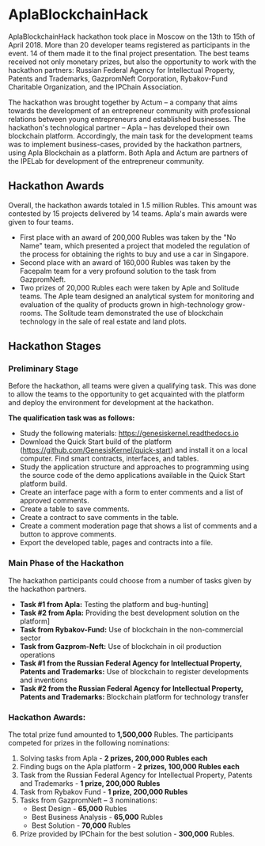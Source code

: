 # AplaBlockchainHack

AplaBlockchainHack hackathon took place in Moscow on the 13th to 15th of April 2018. More than 20 developer teams registered as participants in the event. 14 of them made it to the final project presentation. The best teams received not only monetary prizes, but also the opportunity to work with the hackathon partners: Russian Federal Agency for Intellectual Property, Patents and Trademarks, GazpromNeft Corporation, Rybakov-Fund Charitable Organization, and the IPChain Association.

The hackathon was brought together by Actum – a company that aims towards the development of an entrepreneur community with professional relations between young entrepreneurs and established businesses. The hackathon's technological partner – Apla – has developed their own blockchain platform. Accordingly, the main task for the development teams was to implement business-cases, provided by the hackathon partners, using Apla Blockchain as a platform. Both Apla and Actum are partners of the IPELab for development of the entrepreneur community.

## Hackathon Awards

Overall, the hackathon awards totaled in 1.5 million Rubles. This amount was contested by 15 projects delivered by 14 teams. Apla's main awards were given to four teams.

- First place with an award of 200,000 Rubles was taken by the "No Name" team, which presented a project that modeled the regulation of the process for obtaining the rights to buy and use a car in Singapore.
- Second place with an award of 160,000 Rubles was taken by the Facepalm team for a very profound solution to the task from GazpromNeft.
- Two prizes of 20,000 Rubles each were taken by Aple and Solitude teams. The Aple team designed an analytical system for monitoring and evaluation of the quality of products grown in high-technology grow-rooms. The Solitude team demonstrated the use of blockchain technology in the sale of real estate and land plots.

   
## Hackathon Stages
### Preliminary Stage
Before the hackathon, all teams were given a qualifying task. This was done to allow the teams to the opportunity to get acquainted with the platform and deploy the environment for development at the hackathon.

**The qualification task was as follows:** 
  - Study the following materials: https://genesiskernel.readthedocs.io
  - Download the Quick Start build of the platform (https://github.com/GenesisKernel/quick-start) and install it on a local computer. Find smart contracts, interfaces, and tables.
  - Study the application structure and approaches to programming using the source code of the demo applications available in the Quick Start platform build.
  - Create an interface page with a form to enter comments and a list of approved comments. 
  - Create a table to save comments.
  - Create a contract to save comments in the table.
  - Create a comment moderation page that shows a list of comments and a button to approve comments.
  - Export the developed table, pages and contracts into a file.

### Main Phase of the Hackathon
The hackathon participants could choose from a number of tasks given by the hackathon partners.

 - **Task #1 from Apla:** Testing the platform and bug-hunting]
 - **Task #2 from Apla:** Providing the best development solution on the platform]
 - **Task from Rybakov-Fund:** Use of blockchain in the non-commercial sector
 - **Task from Gazprom-Neft:** Use of blockchain in oil production operations
 - **Task #1 from the Russian Federal Agency for Intellectual Property, Patents and Trademarks:** Use of blockchain to register developments and inventions
 - **Task #2 from the Russian Federal Agency for Intellectual Property, Patents and Trademarks:** Blockchain platform for technology transfer

### Hackathon Awards:
The total prize fund amounted to **1,500,000** Rubles.
The participants competed for prizes in the following nominations:
1. Solving tasks from Apla - **2 prizes, 200,000 Rubles each**
2. Finding bugs on the Apla platform - **2 prizes, 100,000 Rubles each**
3. Task from the Russian Federal Agency for Intellectual Property, Patents and Trademarks - **1 prize, 200,000 Rubles**
4. Task from Rybakov Fund - **1 prize, 200,000 Rubles**
5. Tasks from GazpromNeft – 3 nominations:
   - Best Design - **65,000** Rubles
   - Best Business Analysis - **65,000** Rubles
   - Best Solution - **70,000** Rubles
6. Prize provided by IPChain for the best solution - **300,000** Rubles.
